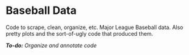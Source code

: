 # Baseball Data
Code to scrape, clean, organize, etc. Major League Baseball data. Also pretty plots and the sort-of-ugly code that produced them.

***To-do:** Organize and annotate code*
